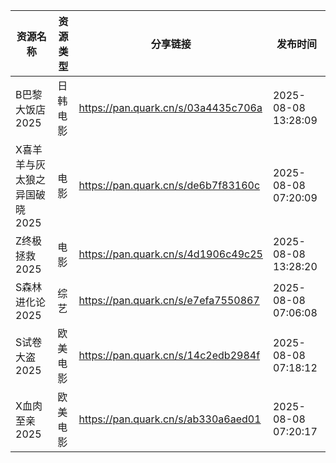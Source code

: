 | 资源名称              | 资源类型 | 分享链接                                | 发布时间                |
| ----------------- | ---- | ----------------------------------- | ------------------- |
| B巴黎大饭店2025        | 日韩电影 | https://pan.quark.cn/s/03a4435c706a | 2025-08-08 13:28:09 |
| X喜羊羊与灰太狼之异国破晓2025 | 电影   | https://pan.quark.cn/s/de6b7f83160c | 2025-08-08 07:20:09 |
| Z终极拯救2025         | 电影   | https://pan.quark.cn/s/4d1906c49c25 | 2025-08-08 13:28:20 |
| S森林进化论2025        | 综艺   | https://pan.quark.cn/s/e7efa7550867 | 2025-08-08 07:06:08 |
| S试卷大盗2025         | 欧美电影 | https://pan.quark.cn/s/14c2edb2984f | 2025-08-08 07:18:12 |
| X血肉至亲2025         | 欧美电影 | https://pan.quark.cn/s/ab330a6aed01 | 2025-08-08 07:20:17 |
